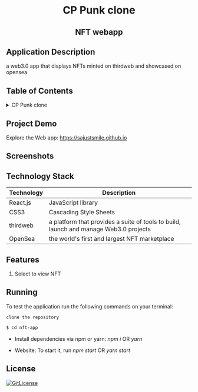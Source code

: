 <!-- PROJECT TITLE -->
  <h1 align="center">CP Punk clone</h1>
 <h2 2 align="center">
    NFT webapp
    <br />
    </h2>

## Application Description

a web3.0 app that displays NFTs minted on thirdweb and showcased on opensea.

## Table of Contents

<details>
<summary>CP Punk clone</summary>

- [Application Description](#application-description)
- [Table of Contents](#table-of-contents)
- [Screenshots](#screenshots)
- [Technology Stack](#technology-stack)
- [Features](#features)
- [Running](#running)
- [License](#license)

</details>

## Project Demo

Explore the Web app: https://sajustsmile.github.io

## Screenshots

## Technology Stack

| Technology | Description                                                                           |
| ---------- | ------------------------------------------------------------------------------------- |
| React.js   | JavaScript library                                                                    |
| CSS3       | Cascading Style Sheets                                                                |
| thirdweb   | a platform that provides a suite of tools to build, launch and manage Web3.0 projects |
| OpenSea    | the world's first and largest NFT marketplace                                         |

## Features

1. Select to view NFT

## Running

To test the application run the following commands on your terminal:

```
clone the repository
```

```bash
$ cd nft-app
```

- Install dependencies via npm or yarn: _npm i_ OR _yarn_

- Website: To start it, run _npm start_ OR _yarn start_

## License

[![GitLicense](https://gitlicense.com/badge/sajustsmile/sajustsmile.github.io)](https://github.com/sajustsmile/NFT-app/blob/main/LICENSE)
